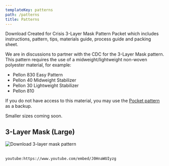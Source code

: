 ```yaml
---
templateKey: patterns
path: /patterns
title: Patterns
---
```

Download Created for Crisis 3-Layer Mask Pattern Packet which includes instructions, pattern, tips, materials guide, process guide and packing sheet.

We are in discussions to partner with the CDC for the 3-Layer Mask pattern. This pattern requires the use of a midweight/lightweight non-woven polyester material, for example:

* Pellon 830 Easy Pattern
* Pellon 40 Midweight Stabilizer
* Pellon 30 Lightweight Stabilizer
* Pellon 810

If you do not have access to this material, you may use the [Pocket pattern](https://masksnow.org/docs/CFC_Pocket_Mask_3_28.pdf) as a backup.

Smaller sizes coming soon.

## 3-Layer Mask (Large)

![Download 3-layer mask pattern](/img/3-layer-mask-download.png "Download 3-layer mask pattern")

\
`youtube:https://www.youtube.com/embed/J0HnaWUIyzg`